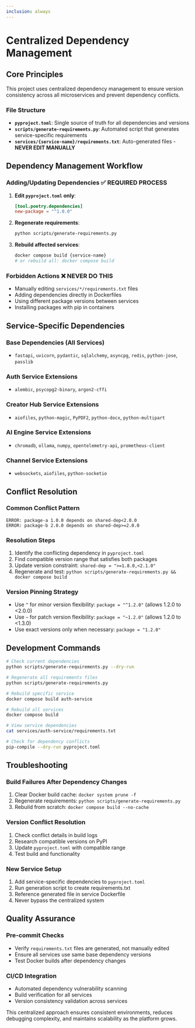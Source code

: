```yaml
---
inclusion: always
---
```


# Centralized Dependency Management

## Core Principles

This project uses centralized dependency management to ensure version consistency across all microservices and prevent dependency conflicts.

### File Structure
- **`pyproject.toml`**: Single source of truth for all dependencies and versions
- **`scripts/generate-requirements.py`**: Automated script that generates service-specific requirements
- **`services/{service-name}/requirements.txt`**: Auto-generated files - **NEVER EDIT MANUALLY**

## Dependency Management Workflow

### Adding/Updating Dependencies ✅ REQUIRED PROCESS

1. **Edit `pyproject.toml` only**:
   ```toml
   [tool.poetry.dependencies]
   new-package = "^1.0.0"
   ```

2. **Regenerate requirements**:
   ```bash
   python scripts/generate-requirements.py
   ```

3. **Rebuild affected services**:
   ```bash
   docker compose build {service-name}
   # or rebuild all: docker compose build
   ```

### Forbidden Actions ❌ NEVER DO THIS
- Manually editing `services/*/requirements.txt` files
- Adding dependencies directly in Dockerfiles
- Using different package versions between services
- Installing packages with pip in containers

## Service-Specific Dependencies

### Base Dependencies (All Services)
- `fastapi`, `uvicorn`, `pydantic`, `sqlalchemy`, `asyncpg`, `redis`, `python-jose`, `passlib`

### Auth Service Extensions
- `alembic`, `psycopg2-binary`, `argon2-cffi`

### Creator Hub Service Extensions  
- `aiofiles`, `python-magic`, `PyPDF2`, `python-docx`, `python-multipart`

### AI Engine Service Extensions
- `chromadb`, `ollama`, `numpy`, `opentelemetry-api`, `prometheus-client`

### Channel Service Extensions
- `websockets`, `aiofiles`, `python-socketio`

## Conflict Resolution

### Common Conflict Pattern
```
ERROR: package-a 1.0.0 depends on shared-dep<2.0.0
ERROR: package-b 2.0.0 depends on shared-dep>=2.0.0
```

### Resolution Steps
1. Identify the conflicting dependency in `pyproject.toml`
2. Find compatible version range that satisfies both packages
3. Update version constraint: `shared-dep = ">=1.8.0,<2.1.0"`
4. Regenerate and test: `python scripts/generate-requirements.py && docker compose build`

### Version Pinning Strategy
- Use `^` for minor version flexibility: `package = "^1.2.0"` (allows 1.2.0 to <2.0.0)
- Use `~` for patch version flexibility: `package = "~1.2.0"` (allows 1.2.0 to <1.3.0)
- Use exact versions only when necessary: `package = "1.2.0"`

## Development Commands

```bash
# Check current dependencies
python scripts/generate-requirements.py --dry-run

# Regenerate all requirements files
python scripts/generate-requirements.py

# Rebuild specific service
docker compose build auth-service

# Rebuild all services
docker compose build

# View service dependencies
cat services/auth-service/requirements.txt

# Check for dependency conflicts
pip-compile --dry-run pyproject.toml
```

## Troubleshooting

### Build Failures After Dependency Changes
1. Clear Docker build cache: `docker system prune -f`
2. Regenerate requirements: `python scripts/generate-requirements.py`
3. Rebuild from scratch: `docker compose build --no-cache`

### Version Conflict Resolution
1. Check conflict details in build logs
2. Research compatible versions on PyPI
3. Update `pyproject.toml` with compatible range
4. Test build and functionality

### New Service Setup
1. Add service-specific dependencies to `pyproject.toml`
2. Run generation script to create requirements.txt
3. Reference generated file in service Dockerfile
4. Never bypass the centralized system

## Quality Assurance

### Pre-commit Checks
- Verify `requirements.txt` files are generated, not manually edited
- Ensure all services use same base dependency versions
- Test Docker builds after dependency changes

### CI/CD Integration
- Automated dependency vulnerability scanning
- Build verification for all services
- Version consistency validation across services

This centralized approach ensures consistent environments, reduces debugging complexity, and maintains scalability as the platform grows.